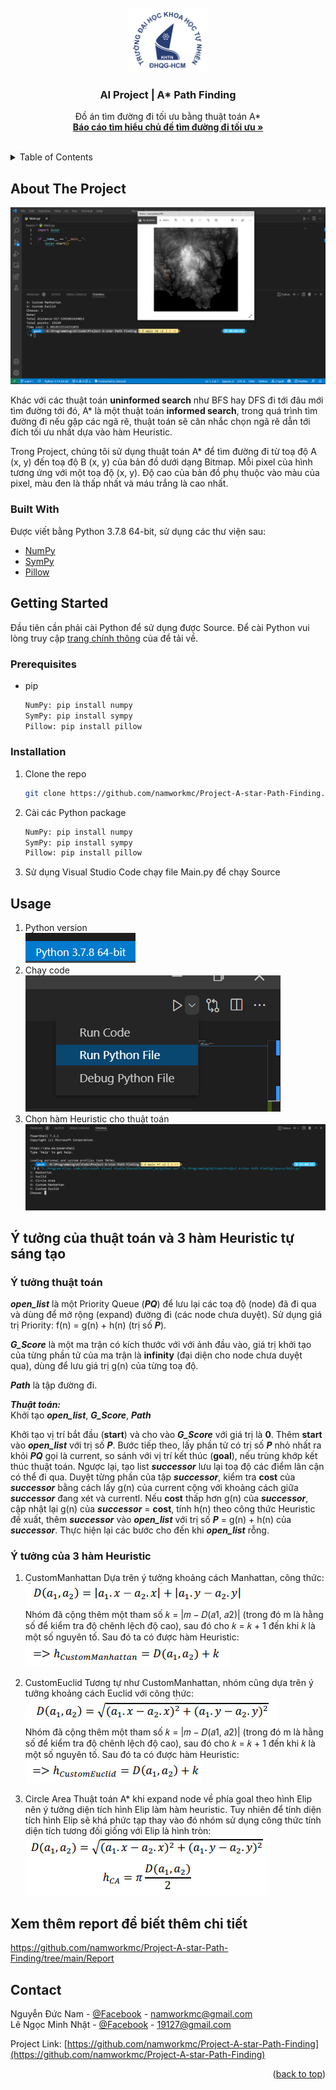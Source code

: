 <div id="top"></div>
<!--
*** Thanks for checking out the Best-README-Template. If you have a suggestion
*** that would make this better, please fork the repo and create a pull request
*** or simply open an issue with the tag "enhancement".
*** Don't forget to give the project a star!
*** Thanks again! Now go create something AMAZING! :D
-->



<!-- PROJECT SHIELDS -->
<!--
*** I'm using markdown "reference style" links for readability.
*** Reference links are enclosed in brackets [ ] instead of parentheses ( ).
*** See the bottom of this document for the declaration of the reference variables
*** for contributors-url, forks-url, etc. This is an optional, concise syntax you may use.
*** https://www.markdownguide.org/basic-syntax/#reference-style-links
-->

[comment]: <> ([![Contributors][contributors-shield]][contributors-url])

[comment]: <> ([![Forks][forks-shield]][forks-url])

[comment]: <> ([![Stargazers][stars-shield]][stars-url])

[comment]: <> ([![Issues][issues-shield]][issues-url])

[comment]: <> ([![MIT License][license-shield]][license-url])

[comment]: <> ([![LinkedIn][linkedin-shield]][linkedin-url])



<!-- PROJECT LOGO -->
<br />
<div align="center">
  <a href="https://github.com/namworkmc/Project-A-star-Path-Finding">
    <img src="images/logo.png" alt="Logo" width="25%">
  </a>

  <h3 align="center">AI Project | A* Path Finding</h3>

  <p align="center">
    Đồ án tìm đường đi tối ưu bằng thuật toán A*
    <br />
    <a href="https://github.com/namworkmc/Project-A-star-Path-Finding/tree/main/Report"><strong>Báo cáo tìm hiểu chủ đề tìm đường đi tối ưu »</strong></a>
    <br />
    <br />
  </p>
</div>



<!-- TABLE OF CONTENTS -->
<details>
  <summary>Table of Contents</summary>
  <ol>
    <li>
      <a href="#about-the-project">About The Project</a>
      <ul>
        <li><a href="#built-with">Built With</a></li>
      </ul>
    </li>
    <li>
      <a href="#getting-started">Getting Started</a>
      <ul>
        <li><a href="#prerequisites">Prerequisites</a></li>
        <li><a href="#installation">Installation</a></li>
      </ul>
    </li>
    <li><a href="#usage">Usage</a></li>
    <li><a href="#idea">Idea</a></li>
    <li><a href="#contact">Contact</a></li>
  </ol>
</details>



<!-- ABOUT THE PROJECT -->
<a id="about-the-project"></a>
## About The Project

[![Product Name Screen Shot][product-screenshot]](https://example.com)

Khác với các thuật toán **uninformed search** như BFS hay DFS đi tới đâu mới tìm đường tới đó,
A* là một thuật toán **informed search**, trong quá trình tìm đường đi nếu gặp các ngã rẽ, thuật toán sẽ cân nhắc chọn ngã rẽ
dẫn tới đích tối ưu nhất dựa vào hàm Heuristic.

Trong Project, chúng tôi sử dụng thuật toán A* để tìm đường đi từ toạ độ A (x, y) đến toạ độ B (x, y) của bản đồ dưới dạng Bitmap.
Mỗi pixel của hình tương ứng với một toạ độ (x, y). Độ cao của bản đồ phụ thuộc vào màu của pixel, màu đen là thấp nhất và máu trắng là cao nhất.



<a id="built-with"></a>
### Built With

Được viết bằng Python 3.7.8 64-bit, sử dụng các thư viện sau:

* [NumPy](https://numpy.org/)
* [SymPy](https://www.sympy.org/)
* [Pillow](https://pillow.readthedocs.io/en/stable/)

<!-- GETTING STARTED -->
<a id="getting-started"></a>
## Getting Started

Đầu tiên cần phải cài Python để sử dụng được Source. Để cài Python vui lòng truy cập [trang chính thông](https://www.python.org/downloads/) của để tải về. 

<a id="prerequisites"></a>
### Prerequisites

* pip
  ```sh
  NumPy: pip install numpy
  SymPy: pip install sympy
  Pillow: pip install pillow
  ```
<a id="installation"></a>
### Installation

1. Clone the repo
   ```sh
   git clone https://github.com/namworkmc/Project-A-star-Path-Finding.git
   ```
2. Cài các Python package
   ```sh
   NumPy: pip install numpy
   SymPy: pip install sympy
   Pillow: pip install pillow
   ```
3. Sử dụng Visual Studio Code chạy file Main.py để chạy Source

<!-- USAGE EXAMPLES -->
<a id="usage"></a>
## Usage
1. Python version <br />
![img.png](images/s1.png)
2. Chạy code <br />
![img.png](images/s2.png)
3. Chọn hàm Heuristic cho thuật toán <br />
![img.png](images/s3.png)
   


<!-- IDEA -->
<a id="idea"></a>
## Ý tưởng của thuật toán và 3 hàm Heuristic tự sáng tạo

### Ý tưởng thuật toán
**_open_list_** là một Priority Queue (**_PQ_**) để lưu lại các toạ độ (node) đã đi qua và dùng để mở rộng (expand)
đường đi (các node chưa duyệt). Sử dụng giá trị Priority: f(n) = g(n) + h(n) (trị số **_P_**).

**_G_Score_** là một ma trận có kích thước với với ảnh đầu vào, giá trị khởi tạo của từng phần tử của ma
trận là **infinity** (đại diện cho node chưa duyệt qua), dùng để lưu giá trị g(n) của từng toạ độ.

**_Path_** là tập đường đi.

**_Thuật toán:_**<br>
Khởi tạo **_open_list_**, **_G_Score_**, **_Path_**

Khởi tạo vị trí bắt đầu (**start**) và cho vào **_G_Score_** với giá trị là **0**. Thêm **start** vào **_open_list_**
với trị số **_P_**. Bước tiếp theo, lấy phần tử có trị số **_P_** nhỏ nhất ra khỏi **_PQ_** gọi là current, 
so sánh với vị trí kết thúc (**goal**), nếu trùng khớp kết thúc thuật toán. 
Ngược lại, tạo list **_successor_** lưu lại toạ độ các điểm lân cận có thể đi qua.
Duyệt từng phần của tập **_successor_**, kiểm tra **cost** của **_successor_** bằng cách lấy g(n) của current
cộng với khoảng cách giữa **_successor_** đang xét và currentl. Nếu **cost** thấp hơn g(n) của **_successor_**, cập
nhật lại g(n) của **_successor_** = **cost**, tính h(n) theo công thức Heuristic đề xuất, thêm **_successor_** vào
**_open_list_** với trị số **_P_** = g(n) + h(n) của **_successor_**. Thực hiện lại các bước cho đến khi **_open_list_** rỗng.

### Ý tưởng của 3 hàm Heuristic
1. CustomManhattan
Dựa trên ý tưởng khoảng cách Manhattan, công thức: <br>
   ![img_3.png](images/img_3.png)<br>
Nhóm đã cộng thêm một tham số 𝑘 = |𝑚 − 𝐷(𝑎1, 𝑎2)| (trong đó m là hằng số để kiểm tra độ chênh lệch độ cao),
sau đó cho 𝑘 = 𝑘 + 1 đến khi 𝑘 là một số nguyên tố. Sau đó ta có được hàm Heuristic:<br>
![img_4.png](images/img_4.png)<br>
   
2. CustomEuclid
Tương tự như CustomManhattan, nhóm cũng dựa trên ý tưởng khoảng cách Euclid với công thức:<br>
![img_1.png](images/img_1.png)<br>
Nhóm đã cộng thêm một tham số 𝑘 = |𝑚 − 𝐷(𝑎1, 𝑎2)| (trong đó m là hằng số để kiểm tra độ chênh lệch độ cao),
sau đó cho 𝑘 = 𝑘 + 1 đến khi 𝑘 là một số nguyên tố. Sau đó ta có được hàm Heuristic:<br>
![img_2.png](images/img_2.png)


3. Circle Area
Thuật toán A* khi expand node về phía goal theo hình Elip nên ý tưởng diện
tích hình Elip làm hàm heuristic. Tuy nhiên để tính diện tích hình Elip sẽ khá phức
tạp thay vào đó nhóm sử dụng công thức tính diện tích tương đối giống với Elip là hình tròn:<br>
![img.png](images/img.png)

<!-- MORE -->   
## Xem thêm report để biết thêm chi tiết
https://github.com/namworkmc/Project-A-star-Path-Finding/tree/main/Report

<!-- CONTACT -->
<a id="contact"></a>
## Contact

Nguyễn Đức Nam - [@Facebook](https://www.facebook.com/DucNamHCMUS) - namworkmc@gmail.com<br>
Lê Ngọc Minh Nhật - [@Facebook](https://www.facebook.com/profile.php?id=100050103259038) - 19127@gmail.com

Project Link: [https://github.com/namworkmc/Project-A-star-Path-Finding](https://github.com/namworkmc/Project-A-star-Path-Finding)

<p align="right">(<a href="#top">back to top</a>)</p>

<!-- MARKDOWN LINKS & IMAGES -->
<!-- https://www.markdownguide.org/basic-syntax/#reference-style-links -->
[contributors-shield]: https://img.shields.io/github/contributors/othneildrew/Best-README-Template.svg?style=for-the-badge
[contributors-url]: https://github.com/othneildrew/Best-README-Template/graphs/contributors
[forks-shield]: https://img.shields.io/github/forks/othneildrew/Best-README-Template.svg?style=for-the-badge
[forks-url]: https://github.com/othneildrew/Best-README-Template/network/members
[stars-shield]: https://img.shields.io/github/stars/othneildrew/Best-README-Template.svg?style=for-the-badge
[stars-url]: https://github.com/othneildrew/Best-README-Template/stargazers
[issues-shield]: https://img.shields.io/github/issues/othneildrew/Best-README-Template.svg?style=for-the-badge
[issues-url]: https://github.com/othneildrew/Best-README-Template/issues
[license-shield]: https://img.shields.io/github/license/othneildrew/Best-README-Template.svg?style=for-the-badge
[license-url]: https://github.com/othneildrew/Best-README-Template/blob/master/LICENSE.txt
[linkedin-shield]: https://img.shields.io/badge/-LinkedIn-black.svg?style=for-the-badge&logo=linkedin&colorB=555
[linkedin-url]: https://linkedin.com/in/othneildrew
[product-screenshot]: images/screenshot.png
